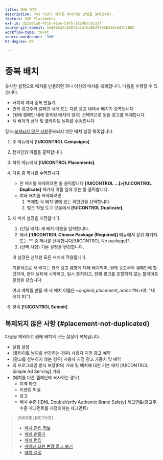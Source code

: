 ```yaml
---
title: 중복 배치
description: 하나 이상의 배치를 복제하는 방법을 알아봅니다.
feature: DSP Placements
exl-id: d22a61a8-4f1b-41ee-b4fb-3124bec81a2f
source-git-commit: 5ed402a7c83072a7af6a06757050486c6d7d7080
workflow-type: tm+mt
source-wordcount: '306'
ht-degree: 0%

---
```


# 중복 배치

<!-- Some placements don't have this option. Clarify which placement types aren't eligible -- is it PG placements, or all placements using private inventory? And anything else? -->

유사한 설정으로 배치를 만들려면 하나 이상의 배치를 복제합니다. 다음을 수행할 수 있습니다.

* 배치의 여러 중복 만들기
* 원래 광고주와 캠페인 내에 또는 다른 광고 내에서 배치가 중복됩니다
* (원래 캠페인 내에 중복된 배치의 경우) 선택적으로 원본 광고를 복제합니다
* 새 배치의 상태 및 플라이트 날짜를 수정합니다

참조:[복제되지 않은 사항](#placement-not-duplicated)중복되지 않은 배치 설정 목록입니다.

1. 주 메뉴에서 **[!UICONTROL Campaigns]**.
1. 캠페인의 이름을 클릭합니다.
1. 하위 메뉴에서 **[!UICONTROL Placements]**.
1. 다음 중 하나를 수행합니다.
   * 한 배치를 복제하려면 를 클릭합니다  **[!UICONTROL ...]>[!UICONTROL Duplicate]** 패키지 이름 옆에 있는 를 클릭합니다.
   * 여러 배치를 복제하려면
      1. 복제할 각 배치 옆에 있는 확인란을 선택합니다.
      1. 벌크 작업 도구 모음에서 **[!UICONTROL Duplicate]**.
1. 새 배치 설정을 지정합니다.
   1. (단일 배치) 새 배치 이름을 입력합니다.
   1. 에서 **[!UICONTROL Choose Package (Required)]** 메뉴에서 상위 패키지 또는 ** 중 하나를 선택합니다[!UICONTROL No package]*.
   1. (선택 사항) 기본 설정을 변경합니다.

   이 설정은 선택한 모든 배치에 적용됩니다.

   기본적으로 새 배치는 원래 광고 유형에 대해 배치되며, 원래 광고주와 캠페인에 할당되며, 현재 날짜에 시작하고, 일시 중지되고, 원래 광고를 포함하지 않는 플라이트 일정을 갖습니다.

   여러 배치를 만들 때 새 배치 이름은 &lt;*original_placement_name #N*>(예: &quot;내 배치 #2&quot;).

1. 클릭 **[!UICONTROL Submit]**.

## 복제되지 않은 사항 {#placement-not-duplicated}

다음을 제외하고 원래 배치의 모든 설정이 복제됩니다.

* 실험 설정
* (플라이트 날짜를 변경하는 경우) 사용자 지정 광고 예약
* (광고를 첨부하지 않는 경우) 사용자 지정 광고 가중치 및 예약
* 의 프로그래밍 방식 보장(PG) 거래 및 배치에 대한 기본 배치 [!UICONTROL Simple Ad Serving] 거래
* (배치를 다른 캠페인에 복사하는 경우):
   * 지역 타겟
   * 이벤트 픽셀
   * 광고
   * 배치 수준 [!DNL DoubleVerify Authentic Brand Safety] 세그먼트(광고주 수준 세그먼트를 재정의하는 세그먼트)

>[!MORELIKETHIS]
>
>* [배치 관리 정보](placement-about.md)
>* [배치 만들기](placement-create.md)
>* [배치 편집](placement-edit.md)
>* [배치에 대한 변경 로그 보기](placement-change-log.md)
>* [배치 설정](placement-settings.md)

